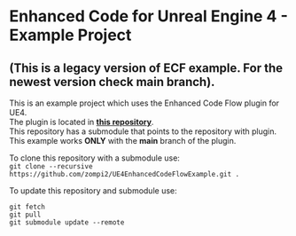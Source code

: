 # Enhanced Code for Unreal Engine 4 - Example Project

## (This is a legacy version of ECF example. For the newest version check main branch).

This is an example project which uses the Enhanced Code Flow plugin for UE4.  
The plugin is located in **[this repository](https://github.com/zompi2/UE4EnhancedCodeFlow/tree/Legacy-1.6)**.  
This repository has a submodule that points to the repository with plugin.  
This example works **ONLY** with the **main** branch of the plugin.

To clone this repository with a submodule use:  
`git clone --recursive https://github.com/zompi2/UE4EnhancedCodeFlowExample.git .`

To update this repository and submodule use:
```
git fetch
git pull
git submodule update --remote
```
